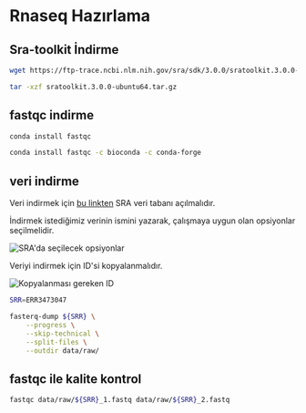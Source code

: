 
# Rnaseq Hazırlama

## Sra-toolkit İndirme

```bash
wget https://ftp-trace.ncbi.nlm.nih.gov/sra/sdk/3.0.0/sratoolkit.3.0.0-ubuntu64.tar.gz

tar -xzf sratoolkit.3.0.0-ubuntu64.tar.gz
```

## fastqc indirme 

```bash
conda install fastqc

conda install fastqc -c bioconda -c conda-forge
```

## veri indirme 

Veri indirmek için [bu linkten](https://www.ncbi.nlm.nih.gov/sra) SRA veri tabanı açılmalıdır. 

İndirmek istediğimiz verinin ismini yazarak, çalışmaya uygun olan opsiyonlar seçilmelidir.  

![SRA'da seçilecek opsiyonlar](biyoinformatik/images/rnaseq_1.png)

Veriyi indirmek için ID'si kopyalanmalıdır.  

![Kopyalanması gereken ID](biyoinformatik/images/rnaseq_2.png)



```bash
SRR=ERR3473047

fasterq-dump ${SRR} \
    --progress \
    --skip-technical \
    --split-files \
    --outdir data/raw/ 

```

## fastqc ile kalite kontrol

```bash
fastqc data/raw/${SRR}_1.fastq data/raw/${SRR}_2.fastq
```

